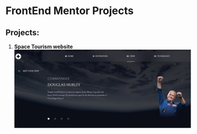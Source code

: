 # FrontEnd Mentor Projects

## Projects:

1. **Space Tourism website**
   ![Design preview for the Space tourism website coding challenge](./Space-tourism-multi-page-website/public/shared/Space-tourism.png)
